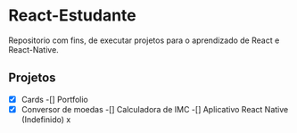# React-Estudante

Repositorio com fins, de executar projetos para o aprendizado de React e React-Native.

## Projetos

-[x] Cards
-[] Portfolio
-[x] Conversor de moedas
-[] Calculadora de IMC 
-[] Aplicativo React Native (Indefinido)
x
